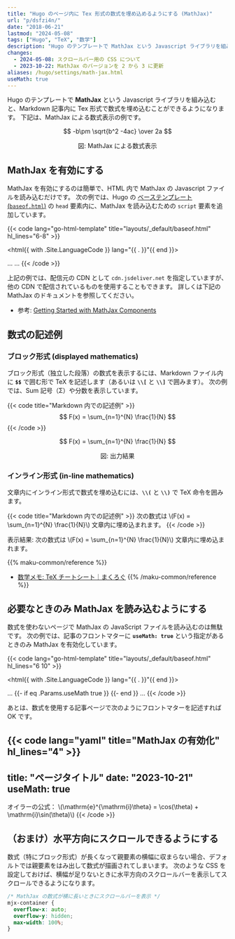 ```yaml
---
title: "Hugo のページ内に Tex 形式の数式を埋め込めるようにする (MathJax)"
url: "p/dsfzi4n/"
date: "2018-06-21"
lastmod: "2024-05-08"
tags: ["Hugo", "TeX", "数学"]
description: "Hugo のテンプレートで MathJax という Javascript ライブラリを組み込むと、記事内に Tex 形式の数式を埋め込むことができるようになります。"
changes:
  - 2024-05-08: スクロールバー用の CSS について
  - 2023-10-22: MathJax のバージョンを 2 から 3 に更新
aliases: /hugo/settings/math-jax.html
useMath: true
---
```


Hugo のテンプレートで __MathJax__ という Javascript ライブラリを組み込むと、Markdown 記事内に Tex 形式で数式を埋め込むことができるようになります。
下記は、MathJax による数式表示の例です。

$$
-b\pm \sqrt{b^2 -4ac} \over 2a
$$
<center>図: MathJax による数式表示</center>


MathJax を有効にする
----

MathJax を有効にするのは簡単で、HTML 内で MathJax の Javascript ファイルを読み込むだけです。
次の例では、Hugo の [ベーステンプレート (`baseof.html`)](/p/bbxj5pa/) の `head` 要素内に、MathJax を読み込むための `script` 要素を追加しています。

{{< code lang="go-html-template" title="layouts/_default/baseof.html" hl_lines="6-8" >}}
<!DOCTYPE html>
<html{{ with .Site.LanguageCode }} lang="{{ . }}"{{ end }}>
<head>
  <meta charset="UTF-8">
  ...
  <script type="text/javascript" id="MathJax-script" async
    src="https://cdn.jsdelivr.net/npm/mathjax@3/es5/tex-mml-chtml.js">
  </script>
</head>
<body>
  ...
</body>
</html>
{{< /code >}}

上記の例では、配信元の CDN として `cdn.jsdeliver.net` を指定していますが、他の CDN で配信されているものを使用することもできます。
詳しくは下記の MathJax のドキュメントを参照してください。

- 参考: [Getting Started with MathJax Components](https://docs.mathjax.org/en/latest/web/start.html)


数式の記述例
----

### ブロック形式 (displayed mathematics)

ブロック形式（独立した段落）の数式を表示するには、Markdown ファイル内に __`$$`__ で囲む形で TeX を記述します（あるいは __`\\[`__ と __`\\]`__ で囲みます）。
次の例では、Sum 記号（Σ）や分数を表示しています。

{{< code title="Markdown 内での記述例" >}}
$$
F(x) = \sum_{n=1}^{N} \frac{1}{N}
$$
{{< /code >}}

$$
F(x) = \sum_{n=1}^{N} \frac{1}{N}
$$
<center>図: 出力結果</center>

### インライン形式 (in-line mathematics)

文章内にインライン形式で数式を埋め込むには、__`\\(`__ と __`\\)`__ で TeX 命令を囲みます。

{{< code title="Markdown 内での記述例" >}}
次の数式は \\(F(x) = \sum_{n=1}^{N} \frac{1}{N}\\) 文章内に埋め込まれます。
{{< /code >}}

表示結果: 次の数式は \\(F(x) = \sum_{n=1}^{N} \frac{1}{N}\\) 文章内に埋め込まれます。

{{% maku-common/reference %}}
- [数学メモ: TeX チートシート｜まくろぐ](https://maku.blog/p/oau2e7h/)
{{% /maku-common/reference %}}


必要なときのみ MathJax を読み込むようにする
----

数式を使わないページで MathJax の JavaScript ファイルを読み込むのは無駄です。
次の例では、記事のフロントマターに __`useMath: true`__ という指定があるときのみ MathJax を有効化しています。

{{< code lang="go-html-template" title="layouts/_default/baseof.html" hl_lines="6 10" >}}
<!DOCTYPE html>
<html{{ with .Site.LanguageCode }} lang="{{ . }}"{{ end }}>
<head>
  <meta charset="UTF-8">
  ...
  {{- if eq .Params.useMath true }}
  <script type="text/javascript" id="MathJax-script" async
    src="https://cdn.jsdelivr.net/npm/mathjax@3/es5/tex-mml-chtml.js">
  </script>
  {{- end }}
</head>
...
{{< /code >}}

あとは、数式を使用する記事ページで次のようにフロントマターを記述すれば OK です。

{{< code lang="yaml" title="MathJax の有効化" hl_lines="4" >}}
---
title: "ページタイトル"
date: "2023-10-21"
useMath: true
---

オイラーの公式： \\(\mathrm{e}^{\mathrm{i}\theta} = \cos(\theta) + \mathrm{i}\sin(\theta)\\)
{{< /code >}}


（おまけ）水平方向にスクロールできるようにする
----

数式（特にブロック形式）が長くなって親要素の横幅に収まらない場合、デフォルトでは親要素をはみ出して数式が描画されてしまいます。
次のような CSS を設定しておけば、横幅が足りないときに水平方向のスクロールバーを表示してスクロールできるようになります。

```css
/* MathJax の数式が横に長いときにスクロールバーを表示 */
mjx-container {
  overflow-x: auto;
  overflow-y: hidden;
  max-width: 100%;
}
```

